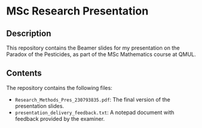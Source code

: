 # MSc Research Presentation

## Description

This repository contains the Beamer slides for my presentation on the Paradox of the Pesticides, as part of the MSc Mathematics course at QMUL.

## Contents

The repository contains the following files:

- `Research_Methods_Pres_230793835.pdf`: The final version of the presentation slides.
- `presentation_delivery_feedback.txt`: A notepad document with feedback provided by the examiner.
